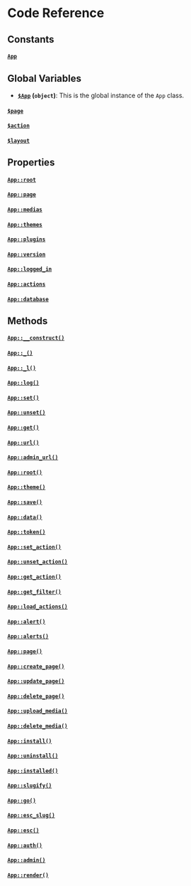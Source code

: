 # Code Reference


## Constants

#### [`App`](developer/constant/app)

## Global Variables

- **[`$App`](developer/variable/app) (`object`)**:
This is the global instance of the `App` class.

#### [`$page`](developer/variable/page)
#### [`$action`](developer/variable/action)
#### [`$layout`](developer/variable/layout)

## Properties

#### [`App::root`](developer/property/root)
#### [`App::page`](developer/property/page)
#### [`App::medias`](developer/property/medias)
#### [`App::themes`](developer/property/themes)
#### [`App::plugins`](developer/property/plugins)
#### [`App::version`](developer/property/version)
#### [`App::logged_in`](developer/property/logged_in)
#### [`App::actions`](developer/property/actions)
#### [`App::database`](developer/property/database)

## Methods

#### [`App::__construct()`](developer/method/__construct)
#### [`App::_()`](developer/method/_)
#### [`App::_l()`](developer/method/_l)
#### [`App::log()`](developer/method/log)
#### [`App::set()`](developer/method/set)
#### [`App::unset()`](developer/method/unset)
#### [`App::get()`](developer/method/get)
#### [`App::url()`](developer/method/url)
#### [`App::admin_url()`](developer/method/admin_url)
#### [`App::root()`](developer/method/root)
#### [`App::theme()`](developer/method/theme)
#### [`App::save()`](developer/method/save)
#### [`App::data()`](developer/method/data)
#### [`App::token()`](developer/method/token)
#### [`App::set_action()`](developer/method/set_action)
#### [`App::unset_action()`](developer/method/unset_action)
#### [`App::get_action()`](developer/method/get_action)
#### [`App::get_filter()`](developer/method/get_filter)
#### [`App::load_actions()`](developer/method/load_actions)
#### [`App::alert()`](developer/method/alert)
#### [`App::alerts()`](developer/method/alerts)
#### [`App::page()`](developer/method/page)
#### [`App::create_page()`](developer/method/create_page)
#### [`App::update_page()`](developer/method/update_page)
#### [`App::delete_page()`](developer/method/delete_page)
#### [`App::upload_media()`](developer/method/upload_media)
#### [`App::delete_media()`](developer/method/delete_media)
#### [`App::install()`](developer/method/install)
#### [`App::uninstall()`](developer/method/uninstall)
#### [`App::installed()`](developer/method/installed)
#### [`App::slugify()`](developer/method/slugify)
#### [`App::go()`](developer/method/go)
#### [`App::esc_slug()`](developer/method/esc_slug)
#### [`App::esc()`](developer/method/esc)
#### [`App::auth()`](developer/method/auth)
#### [`App::admin()`](developer/method/admin)
#### [`App::render()`](developer/method/render)

